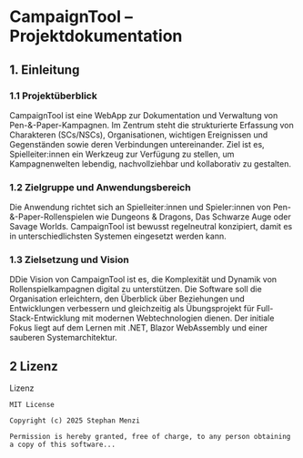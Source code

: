 # CampaignTool – Projektdokumentation

## 1. Einleitung

### 1.1 Projektüberblick
CampaignTool ist eine WebApp zur Dokumentation und Verwaltung von Pen-&-Paper-Kampagnen. Im Zentrum steht die strukturierte Erfassung von Charakteren (SCs/NSCs), Organisationen, wichtigen Ereignissen und Gegenständen sowie deren Verbindungen untereinander. Ziel ist es, Spielleiter:innen ein Werkzeug zur Verfügung zu stellen, um Kampagnenwelten lebendig, nachvollziehbar und kollaborativ zu gestalten. 

### 1.2 Zielgruppe und Anwendungsbereich
Die Anwendung richtet sich an Spielleiter:innen und Spieler:innen von Pen-&-Paper-Rollenspielen wie Dungeons & Dragons, Das Schwarze Auge oder Savage Worlds. CampaignTool ist bewusst regelneutral konzipiert, damit es in unterschiedlichsten Systemen eingesetzt werden kann. 

### 1.3 Zielsetzung und Vision
DDie Vision von CampaignTool ist es, die Komplexität und Dynamik von Rollenspielkampagnen digital zu unterstützen. Die Software soll die Organisation erleichtern, den Überblick über Beziehungen und Entwicklungen verbessern und gleichzeitig als Übungsprojekt für Full-Stack-Entwicklung mit modernen Webtechnologien dienen. Der initiale Fokus liegt auf dem Lernen mit .NET, Blazor WebAssembly und einer sauberen Systemarchitektur. 


## 2 Lizenz
Lizenz

```text
MIT License

Copyright (c) 2025 Stephan Menzi

Permission is hereby granted, free of charge, to any person obtaining a copy of this software...